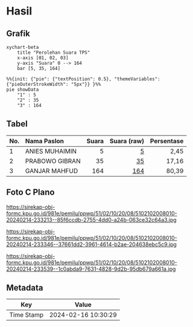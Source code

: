 # Hasil

## Grafik

```mermaid
xychart-beta
    title "Perolehan Suara TPS"
    x-axis [01, 02, 03]
    y-axis "Suara" 0 --> 164
    bar [5, 35, 164]
```

```mermaid
%%{init: {"pie": {"textPosition": 0.5}, "themeVariables": {"pieOuterStrokeWidth": "5px"}} }%%
pie showData
    "1" : 5
    "2" : 35
    "3" : 164
```

## Tabel

| No. | Nama Paslon    | Suara | Suara (raw) | Persentase |
|:--- |:-------------- | -----:| -----------:| ----------:|
| 1   | ANIES MUHAIMIN | 5     | [5][p-1]    | 2,45       |
| 2   | PRABOWO GIBRAN | 35    | [35][p-2]   | 17,16      |
| 3   | GANJAR MAHFUD  | 164   | [164][p-3]  | 80,39      |


[p-1]: https://github.com/gigit-pemilu/pemilu-2024-51-bali/blob/main/pilpres/hitung-suara/sub/51-bali/sub/02-tabanan/sub/10-pupuan/sub/2008-bantiran/sub/010-tps/sub/paslon-1.txt
[p-2]: https://github.com/gigit-pemilu/pemilu-2024-51-bali/blob/main/pilpres/hitung-suara/sub/51-bali/sub/02-tabanan/sub/10-pupuan/sub/2008-bantiran/sub/010-tps/sub/paslon-2.txt
[p-3]: https://github.com/gigit-pemilu/pemilu-2024-51-bali/blob/main/pilpres/hitung-suara/sub/51-bali/sub/02-tabanan/sub/10-pupuan/sub/2008-bantiran/sub/010-tps/sub/paslon-3.txt

## Foto C Plano

https://sirekap-obj-formc.kpu.go.id/981e/pemilu/ppwp/51/02/10/20/08/5102102008010-20240214-233213--85f6ccdb-2755-4dd0-a24b-063ce32c64a3.jpg

https://sirekap-obj-formc.kpu.go.id/981e/pemilu/ppwp/51/02/10/20/08/5102102008010-20240214-233346--37661dd2-3961-4614-b2ae-204638ebc5c9.jpg

https://sirekap-obj-formc.kpu.go.id/981e/pemilu/ppwp/51/02/10/20/08/5102102008010-20240214-233539--1c0abda9-7631-4828-9d2b-95db679a661a.jpg


## Metadata

| Key        | Value               |
| ---------- | ------------------- |
| Time Stamp | 2024-02-16 10:30:29 |



